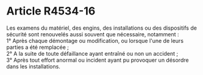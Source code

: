 # Article R4534-16

  
Les examens du matériel, des engins, des installations ou des dispositifs de sécurité sont renouvelés aussi souvent que nécessaire, notamment :   
1° Après chaque démontage ou modification, ou lorsque l'une de leurs parties a été remplacée ;   
2° A la suite de toute défaillance ayant entraîné ou non un accident ;   
3° Après tout effort anormal ou incident ayant pu provoquer un désordre dans les installations.